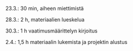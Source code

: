 23.3.: 30 min, aiheen miettimistä

28.3.: 2 h, materiaalien lueskelua

30.3.: 1 h vaatimusmäärittelyn kirjoitus

2.4.: 1,5 h materiaalin lukemista ja projektin alustus
